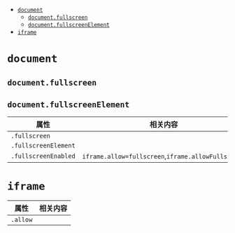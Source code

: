 - [`document`](#document)
  - [`document.fullscreen`](#documentfullscreen)
  - [`document.fullscreenElement`](#documentfullscreenelement)
- [`iframe`](#iframe)

# `document`

## `document.fullscreen`
## `document.fullscreenElement`

| 属性                 | 相关内容                                           |
| -------------------- | -------------------------------------------------- |
| `.fullscreen`        |                                                    |
| `.fullscreenElement` |                                                    |
| `.fullscreenEnabled` | `iframe.allow=fullscreen`,`iframe.allowFullscreen` |

# `iframe`

| 属性     | 相关内容 |
| -------- | -------- |
| `.allow` |          |
